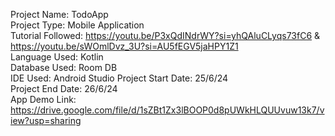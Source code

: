 Project Name: TodoApp  
Project Type:  Mobile Application  
Tutorial Followed: https://youtu.be/P3xQdINdrWY?si=yhQAluCLyqs73fC6 & https://youtu.be/sWOmlDvz_3U?si=AU5fEGV5jaHPY1Z1  
Language Used: Kotlin  
Database Used: Room DB  
IDE Used: Android Studio 
Project Start Date: 25/6/24  
Project End Date: 26/6/24  
App Demo Link: https://drive.google.com/file/d/1sZBt1Zx3lBOOP0d8pUWkHLQUUvuw13k7/view?usp=sharing
